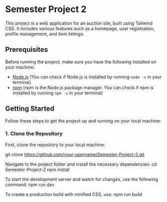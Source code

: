 # Semester Project 2

This project is a web application for an auction site, built using Tailwind CSS. It includes various features such as a homepage, user registration, profile management, and item listings.

## Prerequisites

Before running the project, make sure you have the following installed on your machine:

- [Node.js](https://nodejs.org/) (You can check if Node.js is installed by running `node -v` in your terminal)
- [npm](https://www.npmjs.com/) (npm is the Node.js package manager. You can check if npm is installed by running `npm -v` in your terminal)

## Getting Started

Follow these steps to get the project up and running on your local machine:

### 1. Clone the Repository

First, clone the repository to your local machine:

git clone https://github.com/your-username/Semester-Project-2.git

Navigate to the project folder and install the necessary dependencies:
cd Semester-Project-2
npm install

To start the development server and watch for changes, use the following command:
npm run dev

To create a production build with minified CSS, use:
npm run build

